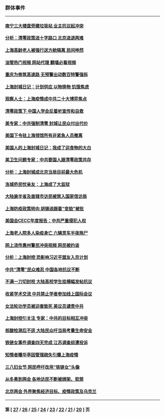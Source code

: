 ### 群体事件
---
#### [南宁三大楼盘旁建垃圾站 业主抗议起冲突](../../pages/ncid279/n13723244.md?05011245) 
#### [分析：清零政策进十字路口 北京进退两难](../../pages/ncid279/n13722760.md?05011245) 
#### [上海高龄老人被强行送方舱隔离 民间哗然](../../pages/ncid279/n13717318.md?05011245) 
#### [油管热门视频 网站代理 翻墙必看视频](http://209.222.30.114:81/youtube.html?05011245)
#### [重庆为修筑高速路 无预警出动数百特警强拆](../../pages/ncid279/n13716893.md?05011245) 
#### [上海封城日记：计划供应 以物换物 饥饿焦虑](../../pages/ncid279/n13715646.md?05011245) 
#### [观察人士：上海疫情成中共二十大博弈焦点](../../pages/ncid279/n13713349.md?05011245) 
#### [清零政策下 中国人学会反着听宣传和自救](../../pages/ncid279/n13711002.md?05011245) 
#### [美专家：中共强制清零 封城让民众付出代价](../../pages/ncid279/n13709482.md?05011245) 
#### [美国下令驻上海领馆所有非紧急人员撤离](../../pages/ncid279/n13709373.md?05011245) 
#### [美国人的上海封城日记：我成了运食物的大白](../../pages/ncid279/n13707573.md?05011245) 
#### [美卫生问题专家：中共要国人跟清零政策共存](../../pages/ncid279/n13705925.md?05011245) 
#### [分析：上海封城成北京当局目前最大危机](../../pages/ncid279/n13702771.md?05011245) 
#### [洛城侨民忧亲友：上海成了大监狱](../../pages/ncid279/n13693937.md?05011245) 
#### [大陆逾半省及直辖市访民被禁入国家信访局](../../pages/ncid279/n13689201.md?05011245) 
#### [上海防疫政策转向 胡锡进跟着“变脸”被批](../../pages/ncid279/n13688098.md?05011245) 
#### [美国会CECC年度报告：中共严重侵犯人权](../../pages/ncid279/n13687784.md?05011245) 
#### [上海老人院多人染疫身亡 六辆灵车半夜拖尸](../../pages/ncid279/n13687060.md?05011245) 
#### [网上流传惠州警民冲突视频 网民被约谈](../../pages/ncid279/n13687562.md?05011245) 
#### [分析：上海封控 恐影响习近平盟友入京计划](../../pages/ncid279/n13686881.md?05011245) 
#### [中共“清零”民众难忍 中国各地抗议不断](../../pages/ncid279/n13685186.md?05011245) 
#### [不满一刀切封校 大陆高校学生挂横幅发帖抗议](../../pages/ncid279/n13683669.md?05011245) 
#### [收紧学术交流 中共禁止学者参加线上国际会议](../../pages/ncid279/n13684255.md?05011245) 
#### [女法轮功学员被迫害致死 美议员谴责中共](../../pages/ncid279/n13682069.md?05011245) 
#### [上海封控引关注 专家：中共的目标相互冲突](../../pages/ncid279/n13679402.md?05011245) 
#### [核酸检测后不适 大陆民众吁当局考量生命安全](../../pages/ncid279/n13674223.md?05011245) 
#### [铁链女事件调查四天完成 江苏调查组遭投诉](../../pages/ncid279/n13673940.md?05011245) 
#### [知情者曝华亭因管理疏失引爆上海疫情](../../pages/ncid279/n13642418.md?05011245) 
#### [三八妇女节 网民呼吁改用“铁链女”头像](../../pages/ncid279/n13629332.md?05011245) 
#### [从冬奥到两会 各地访民不断被绑架、软禁](../../pages/ncid279/n13623432.md?05011245) 
#### [北京两会 外界聚焦经济目标、疫情政策及乌克兰](../../pages/ncid279/n13622785.md?05011245) 

---
#### 第 [ [27](./27.md?05011245) / [26](./26.md?05011245) / [25](./25.md?05011245) / [24](./24.md?05011245) / [23](./23.md?05011245) / [22](./22.md?05011245) / [21](./21.md?05011245) / [20](./20.md?05011245) ] 页
